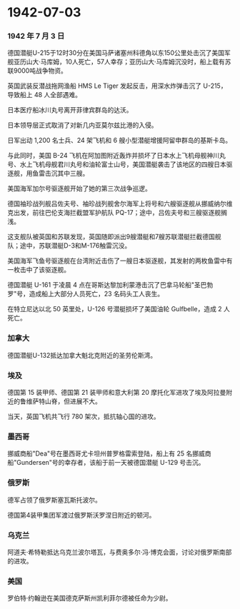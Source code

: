 # 1942-07-03

### 1942 年 7 月 3 日

德国潜艇U-215于12时30分在美国马萨诸塞州科德角以东150公里处击沉了美国军舰亚历山大·马库姆，10人死亡，57人幸存；亚历山大·马库姆沉没时，船上载有苏联9000吨战争物资。

英国武装反潜战拖网渔船 HMS Le Tiger 发起反击，用深水炸弹击沉了
U-215，导致船上 48 人全部遇难。

日本医疗船冰川丸号离开菲律宾群岛的达沃。

日本领导层正式取消了对新几内亚莫尔兹比港的入侵。

日军出动 1,200 名士兵、24 架飞机和 6
艘小型潜艇增援阿留申群岛的基斯卡岛。

与此同时，美国 B-24
飞机在阿加图附近轰炸并损坏了日本水上飞机母舰神川丸号、水上飞机母舰君川丸号和油轮富士山号，美国潜艇袭击了该地区的四艘日本驱逐舰，用鱼雷击沉其中三艘。

美国海军加尔号驱逐舰开始了她的第三次战争巡逻。

德国袖珍战列舰吕佐夫号、袖珍战列舰舍尔海军上将号和六艘驱逐舰从挪威纳尔维克出发，前往巴伦支海拦截盟军护航队
PQ-17；途中，吕佐夫号和三艘驱逐舰搁浅。

这支舰队被英国和苏联发现，英国随即派出9艘潜艇和7艘苏联潜艇拦截德国舰队；途中，苏联潜艇D-3和M-176触雷沉没。

美国海军飞鱼号驱逐舰在台湾附近击伤了一艘日本驱逐舰，其发射的两枚鱼雷中有一枚击中了该驱逐舰。

德国潜艇 U-161 于凌晨 4
点在哥斯达黎加利蒙港击沉了巴拿马轮船"圣巴勃罗"号，造成船上大部分人员死亡，23
名码头工人丧生。

在特立尼达以北 50 英里处，U-126 号潜艇损坏了美国油轮 Gulfbelle，造成 2
人死亡。

### 加拿大

德国潜艇U-132抵达加拿大魁北克附近的圣劳伦斯湾。

### 埃及

德国第 15 装甲师、德国第 21 装甲师和意大利第 20
摩托化军进攻了埃及阿拉曼附近的鲁维萨特山脊，但进展不大。

当天，英国飞机共飞行 780 架次，抵抗轴心国的进攻。

### 墨西哥

挪威商船"Dea"号在墨西哥尤卡坦州普罗格雷索登陆，船上有 25
名挪威商船"Gundersen"号的幸存者，该船于前一天被德国潜艇 U-129 号击沉。

### 俄罗斯

德军占领了俄罗斯塞瓦斯托波尔。

德国第4装甲集团军渡过俄罗斯沃罗涅日附近的顿河。

### 乌克兰

阿道夫·希特勒抵达乌克兰波尔塔瓦，与费奥多尔·冯·博克会面，讨论对俄罗斯南部的进攻。

### 美国

罗伯特·约翰逊在美国德克萨斯州凯利菲尔德被任命为少尉。